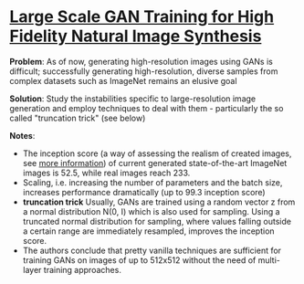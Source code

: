 
# [Large Scale GAN Training for High Fidelity Natural Image Synthesis](https://arxiv.org/pdf/1809.11096v1.pdf)

**Problem**: As of now, generating high-resolution images using GANs is difficult; successfully generating
high-resolution, diverse samples from complex datasets such as ImageNet remains an elusive goal

**Solution**: Study the instabilities specific to large-resolution image generation and employ techniques to deal with them - particularly the so called "truncation trick" (see below)

**Notes**:
* The inception score (a way of assessing the realism of created images, see [more information](https://sudomake.ai/inception-score-explained/)) of current generated state-of-the-art ImageNet images is 52.5, while real images reach 233.
* Scaling, i.e. increasing the number of parameters and the batch size, increases performance dramatically (up to 99.3 inception score)
* **truncation trick** Usually, GANs are trained using a random vector z from a normal distribution N(0, I) which is also used for sampling. Using a truncated normal distribution for sampling, where values falling outside a certain range are immediately resampled, improves the inception score.
* The authors conclude that pretty vanilla techniques are sufficient for training GANs on images of up to 512x512 without the need of multi-layer training approaches.


